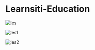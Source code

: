 # Learnsiti-Education

![les](https://user-images.githubusercontent.com/92786635/201931851-314fef1a-8d79-440e-ac57-343cc599d77f.jpg)

![les1](https://user-images.githubusercontent.com/92786635/201931865-caf8cdff-c652-4b3f-a435-84c7bb52c982.jpg)

![les2](https://user-images.githubusercontent.com/92786635/201931875-5df01ab0-39e5-4513-805e-83535f2d7c2a.jpg)
